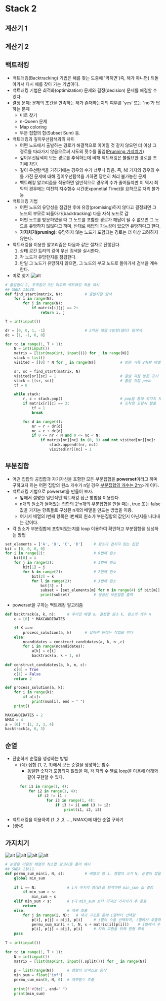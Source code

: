 # Stack 2
## 계산기 1
## 계산기 2
## 백트래킹
- 백트래킹(Backtracking) 기법은 해를 찾는 도중에 '막히면'(즉, 해가 아니면) 되돌아가서 다시 해를 찾아 가는 기법이다.
- 백트래킹 기법은 최적화(optimization) 문제와 결정(decision) 문제를 해결할 수 있다.
- 결정 문제: 문제의 조건을 만족하는 해가 존재하는지의 여부를 'yes' 또는 'no'가 답하는 문제
    - 미로 찾기
    - n-Queen 문제
    - Map coloring
    - 부분 집합의 합(Subset Sum) 등.
- 백트래킹과 깊이우선탐색과의 차이
    - 어떤 노드에서 출발하는 경로가 해결책으로 이어질 것 같지 않으면 더 이상 그 경로를 따라가지 않음으로써 시도의 횟수를 줄임(<U>Prunning 가지치기</U>)
    - 깊이우선탐색이 모든 경로를 추적하는데 비해 백트래킹은 불필요한 경로를 조기에 차단.
    - 깊이 우선탐색을 가하기에는 경우의 수가 너무나 많음. 즉, N! 가지의 경우의 수를 가진 문제에 대해 깊이우선탐색을 가하면 당연히 처리 불가능한 문제
    - 백트래킹 알고리즘을 적용하면 일반적으로 경우의 수가 줄어들지만 이 역시 최악의 경우에는 여전히 지수함수 시간(Exponetial Time)을 요하므로 처리 불가능
- 백트래킹 기법
    - 어떤 노드의 유망성을 점검한 후에 유망(promising)하지 않다고 결정되면 그 노드의 부모로 되돌아가(backtracking) 다음 자식 노드로 감
    - 어떤 노드를 방문하였을 때 그 노드를 포함한 경로가 해답이 될 수 없으면 그 노드를 유망하지 않않다고 하며, 반대로 해답의 가능성이 있으면 유망하다고 한다.
    - **가지치기(pruning)**: 유망하지 않는 노드가 포함되는 경로는 더 이상 고려하지 않는다.
- 백트래킹을 이용한 알고리즘은 다음과 같은 절차로 진행된다.
    1. 상태 공간 트리의 깊이 우선 검색을 실시한다.
    2. 각 노드가 유망한지를 점검한다.
    3. 만일 그 노드가 유망하지 않으면, 그 노드의 부모 노드로 돌아가서 검색을 계속한다.
- 미로 찾기
![alt](/stack_2_ref/stack_2_1.png)
```python
# 출발점이 2, 도착점이 3인 미로의 백트래킹 적용 예시
## SWEA 11620.
def find_start(matrix, N):          # 출발지점 탐색
    for i in range(N):
        for j in range(N):
            if matrix[i][j] == 2:
                return i, j

T = int(input())

dr = [0, 0, 1, -1]                  # 2차원 배열 4방향(델타) 탐색색
dc = [1, -1, 0, 0]

for tc in range(1, T + 1):
    N = int(input())
    matrix = [list(map(int, input())) for _ in range(N)]
    stack = list()
    visited = [[0] * N for _ in range(N)]           # 방문 기록 2차원 배열로 작성성

    sr, sc = find_start(matrix, N)
    visited[sr][sc] = 1                             # 출발 지점 방문 표시
    stack = [(sr, sc)]                              # 출발 지점 push
    tf = 0

    while stack:
        r, c = stack.pop()                          # pop을 통해 위치치 재할당
        if matrix[r][c] == 3:                       # 도착점 도달시 탈출
            tf = 1
            break

        for d in range(4):
            nr = r + dr[d]
            nc = c + dc[d]
            if 0 <= nr < N and 0 <= nc < N:
                if matrix[nr][nc] in (0, 3) and not visited[nr][nc]:    # 이동한 경로를 기록
                    stack.append((nr, nc))
                    visited[nr][nc] = 1
```
## 부분집합
- 어떤 집합의 공집합과 자기자신을 포함한 모든 부분집합을 **powerset**이라고 하며 구하고자 하는 어떤 집합의 원소 개수가 n일 경우 <U>부분집합의 개수는 2^n</U>>개 이다.
- 백트래킹 기법으로 powerset을 만들어 보자.
    - 앞에서 설명한 일반적인 백트래킹 접근 방법을 이용한다.
    - n개의 원소가 들어있는 집합의 2^n개의 부분집합을 만들 때는, true 또는 false값을 가지는 항목들로 구성된 n개의 배열을 만드는 방법을 이용.
    - 여기서 배열의 i번째 항목은 i번째의 원소가 부분집합의 값인지 아닌지를 나타내는 값이다.
- 각 원소가 부분집합에 포함되었는지를 loop 이용하여 확인하고 부분집합을 생성하는 방법
```python
set_elements = ['A', 'B', 'C', 'D']     # 원소가 겹치지 않는 집합
bit = [0, 0, 0, 0]
for i in range(2):                      # 0번째 원소
    bit[0] = i
    for j in range(2):                  # 1번째 원소
        bit[1] = j
        for k in range(2):              # 2번째 원소
            bit[2] = k
            for l in range(2):          # 3번째 원소
                bit[3] = l
                subset = [set_elements[m] for m in range(4) if bit[m]]
                print(subset)           # 생성된 부분집합 출력
```
- powerset을 구하는 백트래킹 알고리즘
```python
def backtrack(a, k, n):     # 주어진 배열 a, 결정할 원소 k, 원소의 개수 n
    c = [0] * MAXCANDIDATES

    if K ==n:
        process_solution(a, k)      # 답이면 원하는 작업을 한다
    else:
        ncandidates = construct_candidates(a, k, n ,c)
        for i in range(ncandidates):
            a[k] = c[i]
            backtrack(a, k + 1, n)
    
def construct_candidates(a, k, n, c):
    c[0] = True
    c[1] = False
    return 2

def process_solution(a, k):
    for i in range(k):
        if a[i]:
            print(num[i], end = " ")
    print()

MAXCANDIDATES = 2
NMAX = 4
a = [0] * [1, 2, 3, 4]
backtrack(a, 0, 3)
```
## 순열
- 단순하게 순열을 생성하는 방법
    - (예) 집합 {1, 2, 3}에서 모든 순열을 생성하는 함수
        - 동일한 숫자가 포함되지 않았을 때, 각 자리 수 별로 loop을 이용해 아래와 같이 구현할 수 있다.
        ```python
        for i1 in range(1, 4):
            for i2 in range(1, 4):
                if i2 != i1 :
                    for i3 in range(1, 4):
                        if i3 != i1 and i3 != i2:
                            print(i1, i2, i3)
        ```
- 백트래킹을 이용하여 {1 ,2 ,3, ..., NMAX}에 대한 순열 구하기
- (생략)

## 가지치기
![alt](/stack_2_ref/stack_2_2.png)
![alt](/stack_2_ref/stack_2_3.png)
![alt](/stack_2_ref/stack_2_4.png)
![alt](/stack_2_ref/stack_2_5.png)
```python
# 순열을 이용한 배열의 최소합 알고리즘 풀이 예시
## SWEA 11611.
def permu_sum_min(i, N, s):         # 배열의 행 i, 행렬의 크기 N, 순열의 합을 계산하기 위한 지역변수 s
    global min_sum
 
    if i == N:              # i가 마지막 행(N)을 탐색하면 min_sum 값 결정
        if min_sum > s:
            min_sum = s
    elif min_sum < s:       # s가 min_sum 보다 커지면 가지치기 후 종료
        return
    else:                   # 재귀 호출
        for j in range(i, N):   # 재귀 구조를 통해 i열부터 선택함
            p[i], p[j] = p[j], p[i]     # j열의 수를 선택하여, i열에서 추출하기 위한 자리 교환 (세로열 중복 해소)
            permu_sum_min(i + 1, N, s + matrix[i][p[i]])    # i열에서 추출한 값을 순열의 합으로 전달, i + 1행에서 재귀호출 반복
            p[i], p[j] = p[j], p[i]     # 자리 교환을 위해 원형 회복
    pass
 
T = int(input())
 
for tc in range(1, T + 1):
    N = int(input())
    matrix = [list(map(int, input().split())) for _ in range(N)]
 
    p = list(range(N))      # 행렬의 인덱스로 동작
    min_sum = float('inf')
    permu_sum_min(0, N, 0)  # 재귀함수 호출
 
    print(f'#{tc}', end=" ")
    print(min_sum)
```
